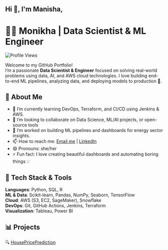 ## Hi 👋, I'm Manisha,

# 👩‍💻 Monikha | Data Scientist & ML Engineer

![Profile Views](https://komarev.com/ghpvc/?username=manishasas&label=Profile%20Views&color=0e75b6&style=flat)

Welcome to my GitHub Portfolio!  
I’m a passionate **Data Scientist & Engineer** focused on solving real-world problems using data, AI, and AWS cloud technologies. I love building end-to-end ML pipelines, analyzing data, and deploying models to production 🚀.

## 🌟 About Me

- 🌱 I’m currently learning DevOps, Terraform, and CI/CD using Jenkins & AWS.
- 👯 I’m looking to collaborate on Data Science, ML/AI projects, or open-source tools
- 🔭 I’m  worked on building ML pipelines and dashboards for energy sector insights.  
- 📫 How to reach me: [Email me](mailto:manisha.sasatte@gmail.com) | [LinkedIn](https://www.linkedin.com/in/manisha-sasatte/)
- 😄 Pronouns: she/her
- ⚡ Fun fact: I love creating beautiful dashboards and automating boring things 💡

## 🔧 Tech Stack & Tools

 **Languages**: Python, SQL, R  
 **ML & Data**: Scikit-learn, Pandas, NumPy, Seaborn, TensorFlow  
 **Cloud**: AWS (S3, EC2, SageMaker), Snowflake  
 **DevOps**: Git, GitHub Actions, Jenkins, Terraform  
 **Visualization**: Tableau, Power BI



## 📊 Projects

🔍 [HousePricePrediction](https://github.com/manishasas/HousePricePrediction)

